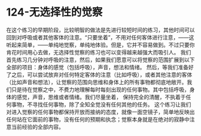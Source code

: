 # 124-无选择性的觉察
在这个练习的早期阶段，比较明智的做法是先进行较短时间的练习，其他时间可以回到对呼吸或者其他客体的注意。“只要坐着”，不用对任何客体进行注意，——这听起来简单，——单纯地觉察，单纯地体验。但是，它并不容易做到。不过只要你肯花时间用心去做，无选择性觉察的练习也可以变得越来越强大而吸引人。
我们首先练习几分钟对呼吸的注意，然后，如果我们愿意可以将觉察的范围扩展到以下全部的项目：身体的感觉（包括呼吸），声音，想法和情绪。
然后，等我们准备好了之后，可以尝试放弃对任何特定客体的注意（比如呼吸），或者其他注意的客体（比如声音和想法），让觉察的范围向思维和身体上的所有事物都彻底地敞开。我们只是待在觉察之中，不费力地理解每时每刻出现的任何事物。其中包括呼吸，身体的感觉，声音，思维或者情绪。我们尽量坐着， 保持完全的清醒，不执着于任何事物，不寻找任何事物，除了全知全觉没有任何其他的任务。
这个练习让我们对进入觉察的任何事物都保持开放而接纳的态度，就像一面空镜子，简单地反映出任何站在它面前的事物，没有任何的预期和执念；觉察本身就是在绝对的寂静中注意当前经验的全部内容。